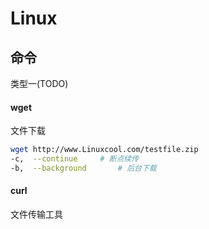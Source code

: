 # Linux





## 命令

类型一(TODO)

#### wget

文件下载

```sh
wget http://www.Linuxcool.com/testfile.zip
-c,  --continue		# 断点续传
-b,  --background		# 后台下载
```

#### curl

文件传输工具